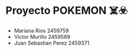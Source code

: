 # Proyecto POKEMON ☠️☣️
- Mariana Rios 2459759
- Victor Murillo 2459569
- Juan Sebastian Perez 2459371
